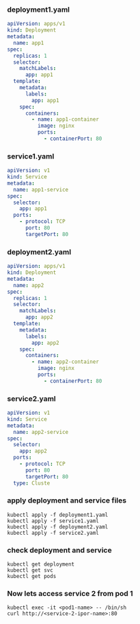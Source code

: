 ### deployment1.yaml
```yaml
apiVersion: apps/v1
kind: Deployment
metadata:
  name: app1
spec:
  replicas: 1
  selector:
    matchLabels:
      app: app1
  template:
    metadata:
      labels:
        app: app1
    spec:
      containers:
        - name: app1-container
          image: nginx
          ports:
            - containerPort: 80
```
### service1.yaml
```yaml
apiVersion: v1
kind: Service
metadata:
  name: app1-service
spec:
  selector:
    app: app1
  ports:
    - protocol: TCP
      port: 80
      targetPort: 80
```
### deployment2.yaml
```yaml
apiVersion: apps/v1
kind: Deployment
metadata:
  name: app2
spec:
  replicas: 1
  selector:
    matchLabels:
      app: app2
  template:
    metadata:
      labels:
        app: app2
    spec:
      containers:
        - name: app2-container
          image: nginx
          ports:
            - containerPort: 80
```
### service2.yaml
```yaml
apiVersion: v1
kind: Service
metadata:
  name: app2-service
spec:
  selector:
    app: app2
  ports:
    - protocol: TCP
      port: 80
      targetPort: 80
  type: Cluste
```

### apply deployment and service files
````
kubectl apply -f deployment1.yaml
kubectl apply -f service1.yaml
kubectl apply -f deployment2.yaml
kubectl apply -f service2.yaml
````
### check deployment and service
````
kubectl get deployment
kubectl get svc
kubectl get pods
````
### Now lets access service 2 from pod 1

````
kubectl exec -it <pod1-name> -- /bin/sh
curl http://<service-2-ipor-name>:80
````
